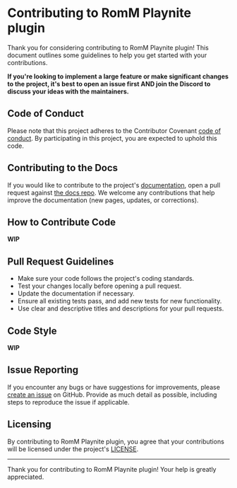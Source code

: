 # Contributing to RomM Playnite plugin

Thank you for considering contributing to RomM Playnite plugin! This document outlines some guidelines to help you get started with your contributions.

**If you're looking to implement a large feature or make significant changes to the project, it's best to open an issue first AND join the Discord to discuss your ideas with the maintainers.**

## Code of Conduct

Please note that this project adheres to the Contributor Covenant [code of conduct](CODE_OF_CONDUCT.md). By participating in this project, you are expected to uphold this code.

## Contributing to the Docs

If you would like to contribute to the project's [documentation](https://docs.romm.app/latest/Integrations/Playnite-plugin/), open a pull request against [the docs repo](https://github.com/rommapp/docs). We welcome any contributions that help improve the documentation (new pages, updates, or corrections).

## How to Contribute Code

**WIP**

## Pull Request Guidelines

- Make sure your code follows the project's coding standards.
- Test your changes locally before opening a pull request.
- Update the documentation if necessary.
- Ensure all existing tests pass, and add new tests for new functionality.
- Use clear and descriptive titles and descriptions for your pull requests.

## Code Style

**WIP**

## Issue Reporting

If you encounter any bugs or have suggestions for improvements, please [create an issue](https://github.com/rommapp/playnite-plugin/issues) on GitHub. Provide as much detail as possible, including steps to reproduce the issue if applicable.

## Licensing

By contributing to RomM Playnite plugin, you agree that your contributions will be licensed under the project's [LICENSE](LICENSE).

---

Thank you for contributing to RomM Playnite plugin! Your help is greatly appreciated.
